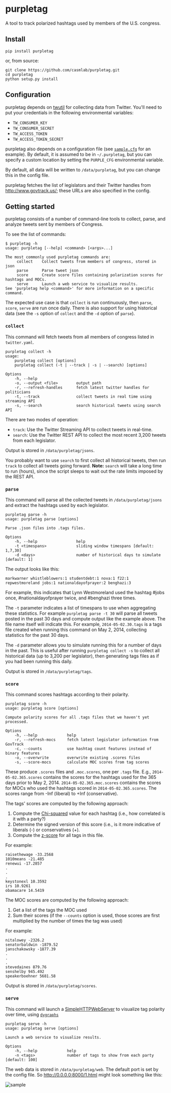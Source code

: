 # purpletag

A tool to track polarized hashtags used by members of the U.S. congress.

## Install

`pip install purpletag`

or, from source:

```
git clone https://github.com/casmlab/purpletag.git
cd purpletag
python setup.py install
```

## Configuration

purpletag depends on [twutil](https://github.com/tapilab/twutil) for
collecting data from Twitter. You'll need to put your credentials in the
following environmental variables:

- `TW_CONSUMER_KEY`
- `TW_CONSUMER_SECRET`
- `TW_ACCESS_TOKEN`
- `TW_ACCESS_TOKEN_SECRET`

purpletag also depends on a configuration file (see [`sample.cfg`](sample.cfg)
for an example). By default, it is assumed to be in `~/.purpletag`, but you
can specify a custom location by setting the `PURPLE_CFG` environmental
variable.

By default, all data will be written to `/data/purpletag`, but you can change
this in the config file.

purpletag fetches the list of legislators and their Twitter handles from
<http://www.govtrack.us/>; these URLs are also specified in the config.


## Getting started

purpletag consists of a number of command-line tools to collect, parse, and
analyze tweets sent by members of Congress.

To see the list of commands:

```
$ purpletag -h
usage: purpletag [--help] <command> [<args>...]

The most commonly used purpletag commands are:
     collect    Collect tweets from members of congress, stored in json
     parse      Parse tweet json
     score      Create score files containing polarization scores for hashtags and MOCs.
     serve      Launch a web service to visualize results.
See 'purpletag help <command>' for more information on a specific command.
```

The expected use case is that `collect` is run continuously, then `parse`, `score`, `serve` are run once daily. There is also support for using historical data (see the `-s` option of `collect` and the `-d` option of `parse`).

### `collect`

This command will fetch tweets from all members of congress listed in `twitter.yaml`.

```
purpletag collect -h
usage:
    purpletag collect [options]
    purpletag collect (-t | --track | -s | --search) [options]

Options
    -h, --help
    -o, --output <file>        output path
    -r, --refresh-handles      fetch latest twitter handles for politicians
    -t, --track                collect tweets in real time using streaming API
    -s, --search               search historical tweets using search API
```

There are two modes of operation:

- `track`: Use the Twitter Streaming API to collect tweets in real-time.
- `search`: Use the Twitter REST API to collect the most recent 3,200 tweets from each legislator.

Output is stored in `/data/purpletag/jsons`.

You probably want to use `search` to first collect all historical tweets, then
run `track` to collect all tweets going forward. **Note:** `search` will take
a long time to run (hours), since the script sleeps to wait out the rate
limits imposed by the REST API.


### `parse`

This command will parse all the collected tweets in `/data/purpletag/jsons`
and extract the hashtags used by each legislator.

```
purpletag parse -h
usage: purpletag parse [options]

Parse .json files into .tags files.

Options
    -h, --help                 help
    -t <timespans>             sliding window timespans [default: 1,7,30]
    -d <days>                  number of historical days to simulate [default: 1]
```

The output looks like this:

```
markwarner whistleblowers:1 studentdebt:1 nova:1 f22:1
repwestmoreland jobs:1 nationaldayofprayer:2 benghazi:3
```

For example, this indicates that Lynn Westmoreland used the hashtag #jobs
once, #nationaldayofprayer twice, and #benghazi three times.

The `-t` parameter indicates a list of timespans to use when aggregating these
statistics. For example `purpletag parse -t 30` will parse all tweets
posted in the past 30 days and compute output like the example above. The
file name itself will indicate this. For example, `2014-05-02.30.tags` is a
tags file created when running this command on May 2, 2014, collecting
statistics for the past 30 days.

The `-d` parameter allows you to simulate running this for a number of days in the past. This is useful after running `purpletag collect -s` to collect all historical data (up to 3,200 per legislator), then generating tags files as if you had been running this daily.

Output is stored in `/data/purpletag/tags`.

### `score`

This command scores hashtags according to their polarity.

```
purpletag score -h
usage: purpletag score [options]

Compute polarity scores for all .tags files that we haven't yet processed.

Options
    -h, --help             help
    -r, --refresh-mocs     fetch latest legislator information from GovTrack
    -c, --counts           use hashtag count features instead of binary features
    -o, --overwrite        overwrite existing .scores files
    -s, --score-mocs	   calculate MOC scores from tag scores
```

These produce `.scores` files and `.moc.scores`, one per `.tags` file. E.g.,
`2014-05-02.365.scores` contains the scores for the hashtags used for the 365
days prior to May 2, 2014. `2014-05-02.365.moc.scores` contains the scores for MOCs who used the hashtags scored in `2014-05-02.365.scores`. The scores range from -Inf (liberal) to +Inf
(conservative). 

The tags' scores are computed by the following approach:

1. Compute the [Chi-squared](http://en.wikipedia.org/wiki/Chi-squared_test) value for each hashtag (i.e., how correlated is it with a party?)
2. Determine the signed version of this score (i.e., is it more indicative of liberals (-) or conservatives (+).
3. Compute the [z-score](http://en.wikipedia.org/wiki/Standard_score) for all tags in this file.

For example:

```
raisethewage -33.2568
1010means -21.485
renewui -17.2857
.
.
.
keystonexl 10.3592
irs 10.9261
obamacare 14.5419
```
The MOC scores are computed by the following approach:

1. Get a list of the tags the MOC used
2. Sum their scores (if the `--counts` option is used, those scores are first multiplied by the number of times the tag was used)

For example:

```
nitalowey -2326.2
senatorbaldwin -1879.52
janschakowsky -1877.39
.
.
.
stevedaines 879.76
senshelby 945.492
speakerboehner 5681.58

```

Output is stored in `/data/purpletag/scores`.

### `serve`

This command will launch a [SimpleHTTPWebServer](https://docs.python.org/2/library/simplehttpserver.html) to visualize tag polarity over time, using [`dygraphs`](http://dygraphs.com/)

```
purpletag serve -h
usage: purpletag serve [options]

Launch a web service to visualize results.

Options
    -h, --help             help
    -n <tags>              number of tags to show from each party [default: 100]
```

The web data is stored in `/data/purpletag/web`. The default port is set by the config file. So <http://0.0.0.0:8000/1.html> might look something like this:

![sample](https://raw.githubusercontent.com/casmlab/purpletag/master/docs/sample-graph.png)
